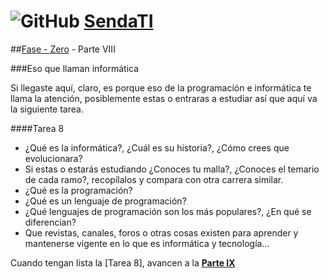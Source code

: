 # ![GitHub](https://github.com/favicon.ico) [SendaTI](https://github.com/silverfox78/SendaTI)

##[Fase - Zero](https://github.com/silverfox78/SendaTI/tree/master/Fase%20-%200) - Parte VIII

###Eso que llaman informática

Si llegaste aquí, claro, es porque eso de la programación e informática te llama la atención, posiblemente estas o entraras a estudiar así que aquí va la siguiente tarea.

####Tarea 8
* ¿Qué es la informática?, ¿Cuál es su historia?, ¿Cómo crees que evolucionara?
* Si estas o estarás estudiando ¿Conoces tu malla?, ¿Conoces el temario de cada ramo?, recopílalos y compara con otra carrera similar.
* ¿Qué es la programación?
* ¿Qué es un lenguaje de programación?
* ¿Qué lenguajes de programación son los más populares?, ¿En qué se diferencian?
* Que revistas, canales, foros o otras cosas existen para aprender y mantenerse vigente en lo que es informática y tecnología...


Cuando tengan lista la [Tarea 8], avancen a la **[Parte IX](https://github.com/silverfox78/SendaTI/tree/master/Fase%20-%200/Parte9.md)**
